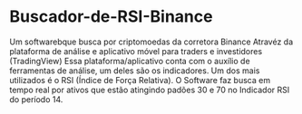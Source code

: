 # Buscador-de-RSI-Binance
Um softwarebque busca por criptomoedas da corretora Binance
Atravéz da plataforma de análise e aplicativo móvel para traders e investidores (TradingView)
Essa plataforma/aplicativo conta com o auxílio de ferramentas de análise, um deles são os indicadores. Um dos mais utilizados é o RSI (Índice de Força Relativa).
O Software faz busca em tempo real por ativos que estão atingindo padões 30 e 70 no Indicador RSI do período 14.
